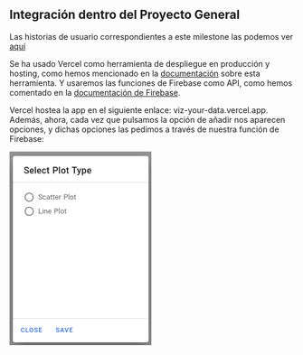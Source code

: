 ## Integración dentro del Proyecto General

Las historias de usuario correspondientes a este milestone las podemos ver [aquí](https://github.com/cecimerelo/VizYourData/issues?q=is%3Aissue+milestone%3A%22Hito+5%22+is%3Aclosed)

Se ha usado Vercel como herramienta de despliegue en producción y hosting, como hemos mencionado en la [documentación](vercel.md)
sobre esta herramienta. Y usaremos las funciones de Firebase como API, como hemos comentado en la
[documentación de Firebase](firebase.md).

Vercel hostea la app en el siguiente enlace: viz-your-data.vercel.app. Además, ahora, cada vez que pulsamos la 
opción de añadir nos aparecen opciones, y dichas opciones las pedimos a través de nuestra función de Firebase:

![plot_options](img/opciones_plot.png)
